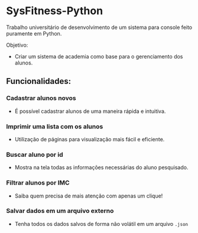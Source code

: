 # SysFitness-Python
Trabalho universitário de desenvolvimento de um sistema para console feito puramente em Python.

Objetivo:
- Criar um sistema de academia como base para o gerenciamento dos alunos.

## Funcionalidades:

### Cadastrar alunos novos
- É possível cadastrar alunos de uma maneira rápida e intuitiva.
### Imprimir uma lista com os alunos
- Utilização de páginas para visualização mais fácil e eficiente.
### Buscar aluno por id
- Mostra na tela todas as informações necessárias do aluno pesquisado.
### Filtrar alunos por IMC
- Saiba quem precisa de mais atenção com apenas um clique!
### Salvar dados em um arquivo externo
- Tenha todos os dados salvos de forma não volátil em um arquivo `.json`
